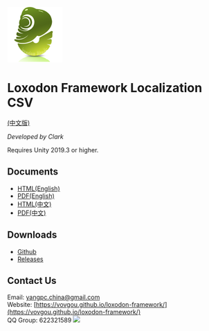 ![](images/icon.png)

# Loxodon Framework Localization CSV

[(中文版)](https://github.com/vovgou/loxodon-framework/blob/master/Loxodon.Framework.LocalizationsForCsv/README.md)

*Developed by Clark*

Requires Unity 2019.3 or higher.


## Documents

- [HTML(English)](https://github.com/vovgou/loxodon-framework/blob/master/docs/LoxodonFramework_en.md)
- [PDF(English)](https://github.com/vovgou/loxodon-framework/raw/master/docs/LoxodonFramework_en.pdf)
- [HTML(中文)](https://github.com/vovgou/loxodon-framework/blob/master/docs/LoxodonFramework.md)
- [PDF(中文)](https://github.com/vovgou/loxodon-framework/raw/master/docs/LoxodonFramework.pdf)

## Downloads  
- [Github](https://github.com/vovgou/loxodon-framework-dev/tree/master/Loxodon.Framework.LocalizationsForCsv)
- [Releases](https://github.com/vovgou/loxodon-framework/releases)

## Contact Us
Email: [yangpc.china@gmail.com](mailto:yangpc.china@gmail.com)   
Website: [https://vovgou.github.io/loxodon-framework/](https://vovgou.github.io/loxodon-framework/)  
QQ Group: 622321589 [![](https://pub.idqqimg.com/wpa/images/group.png)](https:////shang.qq.com/wpa/qunwpa?idkey=71c1e43c24900ee84aeffc76fb67c0bacddc3f62a516fe80eae6b9521f872c59)
